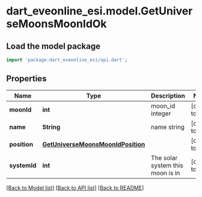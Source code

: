 # dart_eveonline_esi.model.GetUniverseMoonsMoonIdOk

## Load the model package
```dart
import 'package:dart_eveonline_esi/api.dart';
```

## Properties
Name | Type | Description | Notes
------------ | ------------- | ------------- | -------------
**moonId** | **int** | moon_id integer | [default to null]
**name** | **String** | name string | [default to null]
**position** | [**GetUniverseMoonsMoonIdPosition**](GetUniverseMoonsMoonIdPosition.md) |  | [default to null]
**systemId** | **int** | The solar system this moon is in | [default to null]

[[Back to Model list]](../README.md#documentation-for-models) [[Back to API list]](../README.md#documentation-for-api-endpoints) [[Back to README]](../README.md)


